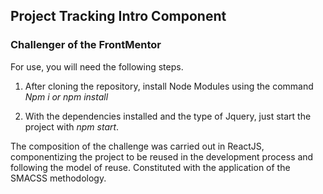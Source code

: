 ## Project Tracking Intro Component

### Challenger of the FrontMentor

For use, you will need the following steps.

1. After cloning the repository, install Node Modules using the command *Npm i or npm install*

2. With the dependencies installed and the type of Jquery, just start the project with *npm start*.


The composition of the challenge was carried out in ReactJS, componentizing the project to be reused in the development process and following the model of reuse. Constituted with the application of the SMACSS methodology.
